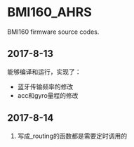 # BMI160_AHRS

BMI160 firmware source codes.

## 2017-8-13
能够编译和运行，实现了：

* 蓝牙传输频率的修改
* acc和gyro量程的修改


## 2017-8-14
1. 写成_routing的函数都是需要定时调用的

